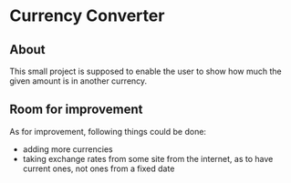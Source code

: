 # Currency Converter
## About
This small project is supposed to enable the user to show how much the given amount is in another currency.
## Room for improvement
As for improvement, following things could be done:
- adding more currencies
- taking exchange rates from some site from the internet, as to have current ones, not ones from a fixed date
